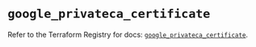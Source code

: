 # `google_privateca_certificate`

Refer to the Terraform Registry for docs: [`google_privateca_certificate`](https://registry.terraform.io/providers/hashicorp/google-beta/5.23.0/docs/resources/google_privateca_certificate).
